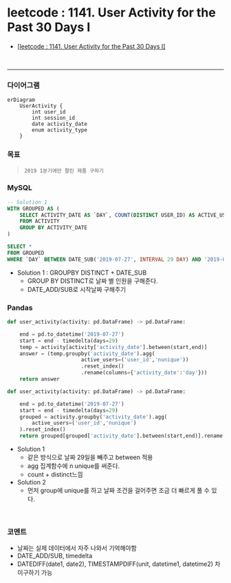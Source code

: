 # leetcode : 1141. User Activity for the Past 30 Days I
* [[leetcode : 1141. User Activity for the Past 30 Days I]](https://leetcode.com/problems/user-activity-for-the-past-30-days-i/description/)
<br>

---

### **다이어그램**
```mermaid
erDiagram
    UserActivity {
        int user_id
        int session_id
        date activity_date
        enum activity_type
    }
```

### **목표**
> `2019 1분기에만 팔린 제품 구하기`

### **MySQL**
```SQL
-- Solution 1
WITH GROUPED AS (
    SELECT ACTIVITY_DATE AS `DAY`, COUNT(DISTINCT USER_ID) AS ACTIVE_USERS
    FROM ACTIVITY
    GROUP BY ACTIVITY_DATE
)

SELECT *
FROM GROUPED
WHERE `DAY` BETWEEN DATE_SUB('2019-07-27', INTERVAL 29 DAY) AND '2019-07-27'
```

* Solution 1 : GROUPBY DISTINCT + DATE_SUB
  * GROUP BY DISTINCT로 날짜 별 인원을 구해준다.
  * DATE_ADD/SUB로 시작날짜 구해주기

### **Pandas**
```python
def user_activity(activity: pd.DataFrame) -> pd.DataFrame:

    end = pd.to_datetime('2019-07-27')
    start = end - timedelta(days=29)
    temp = activity[activity['activity_date'].between(start,end)]
    answer = (temp.groupby('activity_date').agg(
                        active_users=('user_id','nunique'))
                        .reset_index()
                        .rename(columns={'activity_date':'day'}))
    return answer

def user_activity(activity: pd.DataFrame) -> pd.DataFrame:

    end = pd.to_datetime('2019-07-27')
    start = end - timedelta(days=29)
    grouped = activity.groupby('activity_date').agg(
        active_users=('user_id','nunique')
    ).reset_index()
    return grouped[grouped['activity_date'].between(start,end)].rename(columns={'activity_date':'day'})
```

* Solution 1
  * 같은 방식으로 날짜 29일을 빼주고 between 적용
  * agg 집계함수에 n unique를 써준다.
  * count + distinct느낌
* Solution 2
  * 먼저 group에 unique를 하고 날짜 조건을 걸어주면 조금 더 빠르게 풀 수 있다.
  
<br>

### **코멘트**
* 날짜는 실제 데이터에서 자주 나와서 기억해야함
* DATE_ADD/SUB, timedelta
* DATEDIFF(date1, date2), TIMESTAMPDIFF(unit, datetime1, datetime2) 차이구하기 가능
